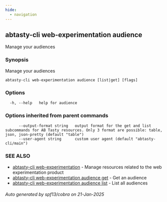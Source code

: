 ```yaml
---
hide:
  - navigation
---
```

## abtasty-cli web-experimentation audience

Manage your audiences

### Synopsis

Manage your audiences

```
abtasty-cli web-experimentation audience [list|get] [flags]
```

### Options

```
  -h, --help   help for audience
```

### Options inherited from parent commands

```
      --output-format string   output format for the get and list subcommands for AB Tasty resources. Only 3 format are possible: table, json, json-pretty (default "table")
      --user-agent string      custom user agent (default "abtasty-cli/main")
```

### SEE ALSO

* [abtasty-cli web-experimentation](abtasty-cli_web-experimentation.md)	 - Manage resources related to the web experimentation product
* [abtasty-cli web-experimentation audience get](abtasty-cli_web-experimentation_audience_get.md)	 - Get an audience
* [abtasty-cli web-experimentation audience list](abtasty-cli_web-experimentation_audience_list.md)	 - List all audiences

###### Auto generated by spf13/cobra on 21-Jan-2025
